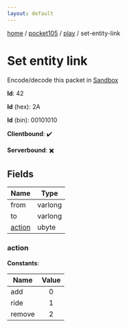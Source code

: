 ```yaml
---
layout: default
---
```


[home](/)  /  [pocket105](/protocol/pocket105)  /  [play](/protocol/pocket105/play)  /  set-entity-link

# Set entity link

Encode/decode this packet in [Sandbox](../../../sandbox/pocket105#play.set_entity_link)

**Id**: 42

**Id** (hex): 2A

**Id** (bin): 00101010

**Clientbound**: ✔️

**Serverbound**: ✖️

## Fields

Name | Type
---|---
from | varlong
to | varlong
[action](#action) | ubyte

### action

**Constants**:

Name | Value
---|:---:
add | 0
ride | 1
remove | 2
